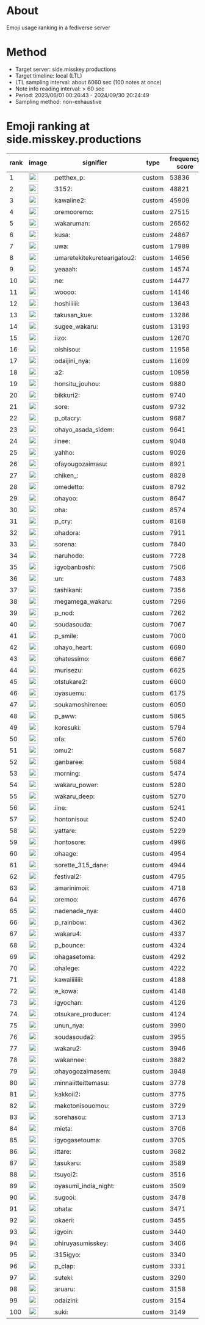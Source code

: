 # About
Emoji usage ranking in a fediverse server

# Method
- Target server: side.misskey.productions
- Target timeline: local (LTL)
- LTL sampling interval: about 6060 sec (100 notes at once)
- Note info reading interval: > 60 sec
- Period: 2023/06/01 00:26:43 - 2024/09/30 20:24:49 
- Sampling method: non-exhaustive

# Emoji ranking at side.misskey.productions

|rank|image|signifier|type|frequency score|
|----|----|----|----|----|
|1|<img height="24" src="https://side.misskey.productions/emoji/petthex_p.webp">|:petthex_p:|custom|53836|
|2|<img height="24" src="https://side.misskey.productions/emoji/3152.webp">|:3152:|custom|48821|
|3|<img height="24" src="https://side.misskey.productions/emoji/kawaiine2.webp">|:kawaiine2:|custom|45909|
|4|<img height="24" src="https://side.misskey.productions/emoji/oremooremo.webp">|:oremooremo:|custom|27515|
|5|<img height="24" src="https://side.misskey.productions/emoji/wakaruman.webp">|:wakaruman:|custom|26562|
|6|<img height="24" src="https://side.misskey.productions/emoji/kusa.webp">|:kusa:|custom|24867|
|7|<img height="24" src="https://side.misskey.productions/emoji/uwa.webp">|:uwa:|custom|17989|
|8|<img height="24" src="https://side.misskey.productions/emoji/umaretekitekuretearigatou2.webp">|:umaretekitekuretearigatou2:|custom|14656|
|9|<img height="24" src="https://side.misskey.productions/emoji/yeaaah.webp">|:yeaaah:|custom|14574|
|10|<img height="24" src="https://side.misskey.productions/emoji/ne.webp">|:ne:|custom|14477|
|11|<img height="24" src="https://side.misskey.productions/emoji/woooo.webp">|:woooo:|custom|14146|
|12|<img height="24" src="https://side.misskey.productions/emoji/hoshiiiiii.webp">|:hoshiiiiii:|custom|13643|
|13|<img height="24" src="https://side.misskey.productions/emoji/takusan_kue.webp">|:takusan_kue:|custom|13286|
|14|<img height="24" src="https://side.misskey.productions/emoji/sugee_wakaru.webp">|:sugee_wakaru:|custom|13193|
|15|<img height="24" src="https://side.misskey.productions/emoji/iizo.webp">|:iizo:|custom|12670|
|16|<img height="24" src="https://side.misskey.productions/emoji/oishisou.webp">|:oishisou:|custom|11958|
|17|<img height="24" src="https://side.misskey.productions/emoji/odaijini_nya.webp">|:odaijini_nya:|custom|11609|
|18|<img height="24" src="https://side.misskey.productions/emoji/a2.webp">|:a2:|custom|10959|
|19|<img height="24" src="https://side.misskey.productions/emoji/honsitu_jouhou.webp">|:honsitu_jouhou:|custom|9880|
|20|<img height="24" src="https://side.misskey.productions/emoji/bikkuri2.webp">|:bikkuri2:|custom|9740|
|21|<img height="24" src="https://side.misskey.productions/emoji/sore.webp">|:sore:|custom|9732|
|22|<img height="24" src="https://side.misskey.productions/emoji/p_otacry.webp">|:p_otacry:|custom|9687|
|23|<img height="24" src="https://side.misskey.productions/emoji/ohayo_asada_sidem.webp">|:ohayo_asada_sidem:|custom|9641|
|24|<img height="24" src="https://side.misskey.productions/emoji/iinee.webp">|:iinee:|custom|9048|
|25|<img height="24" src="https://side.misskey.productions/emoji/yahho.webp">|:yahho:|custom|9026|
|26|<img height="24" src="https://side.misskey.productions/emoji/ofayougozaimasu.webp">|:ofayougozaimasu:|custom|8921|
|27|<img height="24" src="https://side.misskey.productions/emoji/chiken_.webp">|:chiken_:|custom|8828|
|28|<img height="24" src="https://side.misskey.productions/emoji/omedetto.webp">|:omedetto:|custom|8792|
|29|<img height="24" src="https://side.misskey.productions/emoji/ohayoo.webp">|:ohayoo:|custom|8647|
|30|<img height="24" src="https://side.misskey.productions/emoji/oha.webp">|:oha:|custom|8574|
|31|<img height="24" src="https://side.misskey.productions/emoji/p_cry.webp">|:p_cry:|custom|8168|
|32|<img height="24" src="https://side.misskey.productions/emoji/ohadora.webp">|:ohadora:|custom|7911|
|33|<img height="24" src="https://side.misskey.productions/emoji/sorena.webp">|:sorena:|custom|7840|
|34|<img height="24" src="https://side.misskey.productions/emoji/naruhodo.webp">|:naruhodo:|custom|7728|
|35|<img height="24" src="https://side.misskey.productions/emoji/igyobanboshi.webp">|:igyobanboshi:|custom|7506|
|36|<img height="24" src="https://side.misskey.productions/emoji/un.webp">|:un:|custom|7483|
|37|<img height="24" src="https://side.misskey.productions/emoji/tashikani.webp">|:tashikani:|custom|7356|
|38|<img height="24" src="https://side.misskey.productions/emoji/megamega_wakaru.webp">|:megamega_wakaru:|custom|7296|
|39|<img height="24" src="https://side.misskey.productions/emoji/p_nod.webp">|:p_nod:|custom|7262|
|40|<img height="24" src="https://side.misskey.productions/emoji/soudasouda.webp">|:soudasouda:|custom|7067|
|41|<img height="24" src="https://side.misskey.productions/emoji/p_smile.webp">|:p_smile:|custom|7000|
|42|<img height="24" src="https://side.misskey.productions/emoji/ohayo_heart.webp">|:ohayo_heart:|custom|6690|
|43|<img height="24" src="https://side.misskey.productions/emoji/ohatessimo.webp">|:ohatessimo:|custom|6667|
|44|<img height="24" src="https://side.misskey.productions/emoji/murisezu.webp">|:murisezu:|custom|6625|
|45|<img height="24" src="https://side.misskey.productions/emoji/otstukare2.webp">|:otstukare2:|custom|6600|
|46|<img height="24" src="https://side.misskey.productions/emoji/oyasuemu.webp">|:oyasuemu:|custom|6175|
|47|<img height="24" src="https://side.misskey.productions/emoji/soukamoshirenee.webp">|:soukamoshirenee:|custom|6050|
|48|<img height="24" src="https://side.misskey.productions/emoji/p_aww.webp">|:p_aww:|custom|5865|
|49|<img height="24" src="https://side.misskey.productions/emoji/koresuki.webp">|:koresuki:|custom|5794|
|50|<img height="24" src="https://side.misskey.productions/emoji/ofa.webp">|:ofa:|custom|5760|
|51|<img height="24" src="https://side.misskey.productions/emoji/omu2.webp">|:omu2:|custom|5687|
|52|<img height="24" src="https://side.misskey.productions/emoji/ganbaree.webp">|:ganbaree:|custom|5684|
|53|<img height="24" src="https://side.misskey.productions/emoji/morning.webp">|:morning:|custom|5474|
|54|<img height="24" src="https://side.misskey.productions/emoji/wakaru_power.webp">|:wakaru_power:|custom|5280|
|55|<img height="24" src="https://side.misskey.productions/emoji/wakaru_deep.webp">|:wakaru_deep:|custom|5270|
|56|<img height="24" src="https://side.misskey.productions/emoji/iine.webp">|:iine:|custom|5241|
|57|<img height="24" src="https://side.misskey.productions/emoji/hontonisou.webp">|:hontonisou:|custom|5240|
|58|<img height="24" src="https://side.misskey.productions/emoji/yattare.webp">|:yattare:|custom|5229|
|59|<img height="24" src="https://side.misskey.productions/emoji/hontosore.webp">|:hontosore:|custom|4996|
|60|<img height="24" src="https://side.misskey.productions/emoji/ohaage.webp">|:ohaage:|custom|4954|
|61|<img height="24" src="https://side.misskey.productions/emoji/sorette_315_dane.webp">|:sorette_315_dane:|custom|4944|
|62|<img height="24" src="https://side.misskey.productions/emoji/festival2.webp">|:festival2:|custom|4795|
|63|<img height="24" src="https://side.misskey.productions/emoji/amarinimoii.webp">|:amarinimoii:|custom|4718|
|64|<img height="24" src="https://side.misskey.productions/emoji/oremoo.webp">|:oremoo:|custom|4676|
|65|<img height="24" src="https://side.misskey.productions/emoji/nadenade_nya.webp">|:nadenade_nya:|custom|4400|
|66|<img height="24" src="https://side.misskey.productions/emoji/p_rainbow.webp">|:p_rainbow:|custom|4362|
|67|<img height="24" src="https://side.misskey.productions/emoji/wakaru4.webp">|:wakaru4:|custom|4337|
|68|<img height="24" src="https://side.misskey.productions/emoji/p_bounce.webp">|:p_bounce:|custom|4324|
|69|<img height="24" src="https://side.misskey.productions/emoji/ohagasetoma.webp">|:ohagasetoma:|custom|4292|
|70|<img height="24" src="https://side.misskey.productions/emoji/ohalege.webp">|:ohalege:|custom|4222|
|71|<img height="24" src="https://side.misskey.productions/emoji/kawaiiiiiiii.webp">|:kawaiiiiiiii:|custom|4188|
|72|<img height="24" src="https://side.misskey.productions/emoji/e_kowa.webp">|:e_kowa:|custom|4148|
|73|<img height="24" src="https://side.misskey.productions/emoji/igyochan.webp">|:igyochan:|custom|4126|
|74|<img height="24" src="https://side.misskey.productions/emoji/otsukare_producer.webp">|:otsukare_producer:|custom|4124|
|75|<img height="24" src="https://side.misskey.productions/emoji/unun_nya.webp">|:unun_nya:|custom|3990|
|76|<img height="24" src="https://side.misskey.productions/emoji/soudasouda2.webp">|:soudasouda2:|custom|3955|
|77|<img height="24" src="https://side.misskey.productions/emoji/wakaru2.webp">|:wakaru2:|custom|3946|
|78|<img height="24" src="https://side.misskey.productions/emoji/wakannee.webp">|:wakannee:|custom|3882|
|79|<img height="24" src="https://side.misskey.productions/emoji/ohayogozaimasem.webp">|:ohayogozaimasem:|custom|3848|
|80|<img height="24" src="https://side.misskey.productions/emoji/minnaiitteittemasu.webp">|:minnaiitteittemasu:|custom|3778|
|81|<img height="24" src="https://side.misskey.productions/emoji/kakkoii2.webp">|:kakkoii2:|custom|3775|
|82|<img height="24" src="https://side.misskey.productions/emoji/makotonisouomou.webp">|:makotonisouomou:|custom|3729|
|83|<img height="24" src="https://side.misskey.productions/emoji/sorehasou.webp">|:sorehasou:|custom|3713|
|84|<img height="24" src="https://side.misskey.productions/emoji/mieta.webp">|:mieta:|custom|3706|
|85|<img height="24" src="https://side.misskey.productions/emoji/igyogasetouma.webp">|:igyogasetouma:|custom|3705|
|86|<img height="24" src="https://side.misskey.productions/emoji/ittare.webp">|:ittare:|custom|3682|
|87|<img height="24" src="https://side.misskey.productions/emoji/tasukaru.webp">|:tasukaru:|custom|3589|
|88|<img height="24" src="https://side.misskey.productions/emoji/tsuyoi2.webp">|:tsuyoi2:|custom|3516|
|89|<img height="24" src="https://side.misskey.productions/emoji/oyasumi_india_night.webp">|:oyasumi_india_night:|custom|3509|
|90|<img height="24" src="https://side.misskey.productions/emoji/sugooi.webp">|:sugooi:|custom|3478|
|91|<img height="24" src="https://side.misskey.productions/emoji/ohata.webp">|:ohata:|custom|3471|
|92|<img height="24" src="https://side.misskey.productions/emoji/okaeri.webp">|:okaeri:|custom|3455|
|93|<img height="24" src="https://side.misskey.productions/emoji/igyoin.webp">|:igyoin:|custom|3440|
|94|<img height="24" src="https://side.misskey.productions/emoji/ohiruyasumisskey.webp">|:ohiruyasumisskey:|custom|3406|
|95|<img height="24" src="https://side.misskey.productions/emoji/315igyo.webp">|:315igyo:|custom|3340|
|96|<img height="24" src="https://side.misskey.productions/emoji/p_clap.webp">|:p_clap:|custom|3331|
|97|<img height="24" src="https://side.misskey.productions/emoji/suteki.webp">|:suteki:|custom|3290|
|98|<img height="24" src="https://side.misskey.productions/emoji/aruaru.webp">|:aruaru:|custom|3158|
|99|<img height="24" src="https://side.misskey.productions/emoji/odaizini.webp">|:odaizini:|custom|3154|
|100|<img height="24" src="https://side.misskey.productions/emoji/suki.webp">|:suki:|custom|3149|
